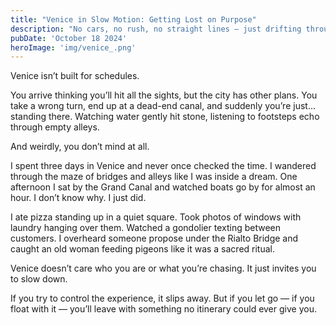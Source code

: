 ```yaml
---
title: "Venice in Slow Motion: Getting Lost on Purpose"
description: "No cars, no rush, no straight lines — just drifting through a living painting"
pubDate: 'October 18 2024'
heroImage: 'img/venice_.png'
---
```


Venice isn’t built for schedules.

You arrive thinking you’ll hit all the sights, but the city has other plans. You take a wrong turn, end up at a dead-end canal, and suddenly you’re just... standing there. Watching water gently hit stone, listening to footsteps echo through empty alleys.

And weirdly, you don’t mind at all.

I spent three days in Venice and never once checked the time. I wandered through the maze of bridges and alleys like I was inside a dream. One afternoon I sat by the Grand Canal and watched boats go by for almost an hour. I don’t know why. I just did.

I ate pizza standing up in a quiet square. Took photos of windows with laundry hanging over them. Watched a gondolier texting between customers. I overheard someone propose under the Rialto Bridge and caught an old woman feeding pigeons like it was a sacred ritual.

Venice doesn’t care who you are or what you’re chasing. It just invites you to slow down.

If you try to control the experience, it slips away. But if you let go — if you float with it — you’ll leave with something no itinerary could ever give you.
